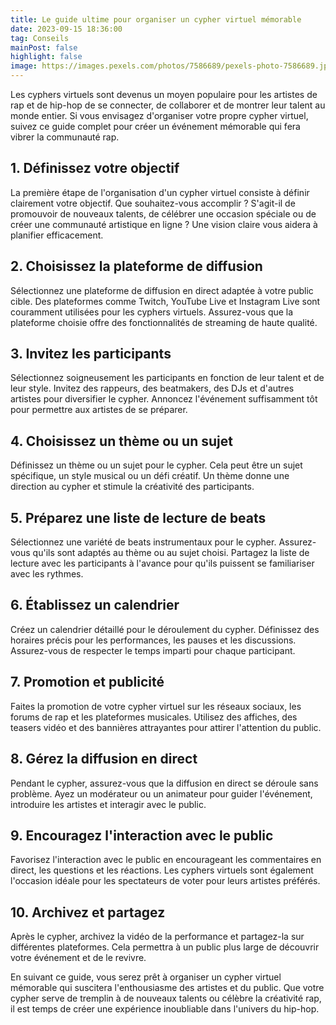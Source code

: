 ```yaml
---
title: Le guide ultime pour organiser un cypher virtuel mémorable
date: 2023-09-15 18:36:00
tag: Conseils
mainPost: false
highlight: false
image: https://images.pexels.com/photos/7586689/pexels-photo-7586689.jpeg?auto=compress&cs=tinysrgb&w=1260&h=750&dpr=1
---
```


Les cyphers virtuels sont devenus un moyen populaire pour les artistes de rap et de hip-hop de se connecter, de collaborer et de montrer leur talent au monde entier. Si vous envisagez d'organiser votre propre cypher virtuel, suivez ce guide complet pour créer un événement mémorable qui fera vibrer la communauté rap.

## 1. **Définissez votre objectif**

La première étape de l'organisation d'un cypher virtuel consiste à définir clairement votre objectif. Que souhaitez-vous accomplir ? S'agit-il de promouvoir de nouveaux talents, de célébrer une occasion spéciale ou de créer une communauté artistique en ligne ? Une vision claire vous aidera à planifier efficacement.

## 2. **Choisissez la plateforme de diffusion**

Sélectionnez une plateforme de diffusion en direct adaptée à votre public cible. Des plateformes comme Twitch, YouTube Live et Instagram Live sont couramment utilisées pour les cyphers virtuels. Assurez-vous que la plateforme choisie offre des fonctionnalités de streaming de haute qualité.

## 3. **Invitez les participants**

Sélectionnez soigneusement les participants en fonction de leur talent et de leur style. Invitez des rappeurs, des beatmakers, des DJs et d'autres artistes pour diversifier le cypher. Annoncez l'événement suffisamment tôt pour permettre aux artistes de se préparer.

## 4. **Choisissez un thème ou un sujet**

Définissez un thème ou un sujet pour le cypher. Cela peut être un sujet spécifique, un style musical ou un défi créatif. Un thème donne une direction au cypher et stimule la créativité des participants.

## 5. **Préparez une liste de lecture de beats**

Sélectionnez une variété de beats instrumentaux pour le cypher. Assurez-vous qu'ils sont adaptés au thème ou au sujet choisi. Partagez la liste de lecture avec les participants à l'avance pour qu'ils puissent se familiariser avec les rythmes.

## 6. **Établissez un calendrier**

Créez un calendrier détaillé pour le déroulement du cypher. Définissez des horaires précis pour les performances, les pauses et les discussions. Assurez-vous de respecter le temps imparti pour chaque participant.

## 7. **Promotion et publicité**

Faites la promotion de votre cypher virtuel sur les réseaux sociaux, les forums de rap et les plateformes musicales. Utilisez des affiches, des teasers vidéo et des bannières attrayantes pour attirer l'attention du public.

## 8. **Gérez la diffusion en direct**

Pendant le cypher, assurez-vous que la diffusion en direct se déroule sans problème. Ayez un modérateur ou un animateur pour guider l'événement, introduire les artistes et interagir avec le public.

## 9. **Encouragez l'interaction avec le public**

Favorisez l'interaction avec le public en encourageant les commentaires en direct, les questions et les réactions. Les cyphers virtuels sont également l'occasion idéale pour les spectateurs de voter pour leurs artistes préférés.

## 10. **Archivez et partagez**

Après le cypher, archivez la vidéo de la performance et partagez-la sur différentes plateformes. Cela permettra à un public plus large de découvrir votre événement et de le revivre.

En suivant ce guide, vous serez prêt à organiser un cypher virtuel mémorable qui suscitera l'enthousiasme des artistes et du public. Que votre cypher serve de tremplin à de nouveaux talents ou célèbre la créativité rap, il est temps de créer une expérience inoubliable dans l'univers du hip-hop.
